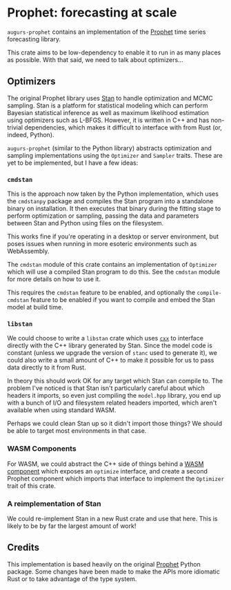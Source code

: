 # Prophet: forecasting at scale

`augurs-prophet` contains an implementation of the [Prophet]
time series forecasting library.

This crate aims to be low-dependency to enable it to run in as
many places as possible. With that said, we need to talk about
optimizers…

## Optimizers

The original Prophet library uses [Stan] to handle optimization and MCMC sampling.
Stan is a platform for statistical modeling which can perform Bayesian statistical
inference as well as maximum likelihood estimation using optimizers such as L-BFGS.
However, it is written in C++ and has non-trivial dependencies, which makes it
difficult to interface with from Rust (or, indeed, Python).

`augurs-prophet` (similar to the Python library) abstracts optimization
and sampling implementations using the `Optimizer` and `Sampler` traits.
These are yet to be implemented, but I have a few ideas:

### `cmdstan`

This is the approach now taken by the Python implementation, which uses
the `cmdstanpy` package and compiles the Stan program into a standalone
binary on installation. It then executes that binary during the fitting
stage to perform optimization or sampling, passing the data and
parameters between Stan and Python using files on the filesystem.

This works fine if you're operating in a desktop or server environment,
but poses issues when running in more esoteric environments such as
WebAssembly.

The `cmdstan` module of this crate contains an implementation of `Optimizer`
which will use a compiled Stan program to do this. See the `cmdstan` module
for more details on how to use it.

This requires the `cmdstan` feature to be enabled, and optionally the
`compile-cmdstan` feature to be enabled if you want to compile and embed
the Stan model at build time.

### `libstan`

We could choose to write a `libstan` crate which uses [`cxx`][cxx] to
interface directly with the C++ library generated by Stan. Since the
model code is constant (unless we upgrade the version of `stanc` used to
generate it), we could also write a small amount of C++ to make it
possible for us to pass data directly to it from Rust.

In theory this should work OK for any target which Stan can compile to.
The problem I've noticed is that Stan isn't particularly careful about
which headers it imports, so even just compiling the `model.hpp` library,
you end up with a bunch of I/O and filesystem related headers imported,
which aren't available when using standard WASM.

Perhaps we could clean Stan up so it didn't import those things? We should
be able to target most environments in that case.

### WASM Components

For WASM, we could abstract the C++ side of things behind a
[WASM component] which exposes an `optimize` interface,
and create a second Prophet component which imports that
interface to implement the `Optimizer` trait of this crate.

### A reimplementation of Stan

We could re-implement Stan in a new Rust crate and use that
here. This is likely to be by far the largest amount of work!

## Credits

This implementation is based heavily on the original [Prophet] Python
package. Some changes have been made to make the APIs more idiomatic
Rust or to take advantage of the type system.

[Prophet]: https://facebook.github.io/prophet/
[Stan]: https://mc-stan.org/
[cxx]: https://cxx.rs/
[WASM component]: https://component-model.bytecodealliance.org/
